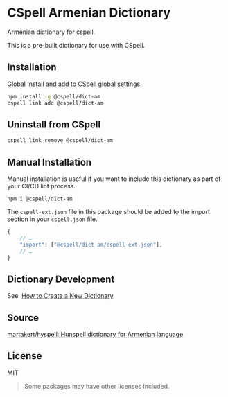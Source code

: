 # CSpell Armenian Dictionary

Armenian dictionary for cspell.

This is a pre-built dictionary for use with CSpell.

## Installation

Global Install and add to CSpell global settings.

```sh
npm install -g @cspell/dict-am
cspell link add @cspell/dict-am
```

## Uninstall from CSpell

```sh
cspell link remove @cspell/dict-am
```

## Manual Installation

Manual installation is useful if you want to include this dictionary as part of your CI/CD lint process.

```
npm i @cspell/dict-am
```

The `cspell-ext.json` file in this package should be added to the import section in your `cspell.json` file.

```javascript
{
    // …
    "import": ["@cspell/dict-am/cspell-ext.json"],
    // …
}
```

## Dictionary Development

See: [How to Create a New Dictionary](https://github.com/streetsidesoftware/cspell-dicts#how-to-create-a-new-dictionary)

## Source

[martakert/hyspell: Hunspell dictionary for Armenian language](https://github.com/martakert/hyspell)

## License

MIT

> Some packages may have other licenses included.

<!--
cspell:words hyspell martakert
-->

<!--- @@inject: ../../static/footer.md --->
